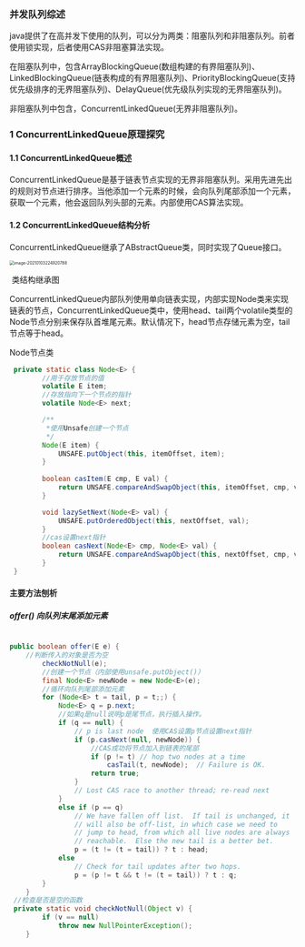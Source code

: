### 并发队列综述

java提供了在高并发下使用的队列，可以分为两类：阻塞队列和非阻塞队列。前者使用锁实现，后者使用CAS非阻塞算法实现。

在阻塞队列中，包含ArrayBlockingQueue(数组构建的有界阻塞队列)、LinkedBlockingQueue(链表构成的有界阻塞队列)、PriorityBlockingQueue(支持优先级排序的无界阻塞队列)、DelayQueue(优先级队列实现的无界阻塞队列)。

非阻塞队列中包含，ConcurrentLinkedQueue(无界非阻塞队列)。

### 1 ConcurrentLinkedQueue原理探究

#### 1.1 ConcurrentLinkedQueue概述

ConcurrentLinkedQueue是基于链表节点实现的无界非阻塞队列。采用先进先出的规则对节点进行排序。当他添加一个元素的时候，会向队列尾部添加一个元素，获取一个元素，他会返回队列头部的元素。内部使用CAS算法实现。

#### 1.2 ConcurrentLinkedQueue结构分析

ConcurrentLinkedQueue继承了ABstractQueue类，同时实现了Queue接口。

<img src="https://i.loli.net/2021/01/03/UzXZ7PGnQ4S1kvp.png" alt="image-20210103224920788" style="zoom:50%;" />

​                                类结构继承图

ConcurrentLinkedQueue内部队列使用单向链表实现，内部实现Node类来实现链表的节点，ConcurrentLinkedQueue类中，使用head、tail两个volatile类型的Node节点分别来保存队首堆尾元素。默认情况下，head节点存储元素为空，tail节点等于head。

Node节点类

```java
 private static class Node<E> {
     	//用于存放节点的值
        volatile E item;
     	//存放指向下一个节点的指针
        volatile Node<E> next;

        /**
         *使用Unsafe创建一个节点
         */
        Node(E item) {
            UNSAFE.putObject(this, itemOffset, item);
        }
		
        boolean casItem(E cmp, E val) {
            return UNSAFE.compareAndSwapObject(this, itemOffset, cmp, val);
        }

        void lazySetNext(Node<E> val) {
            UNSAFE.putOrderedObject(this, nextOffset, val);
        }
		//cas设置next指针
        boolean casNext(Node<E> cmp, Node<E> val) {
            return UNSAFE.compareAndSwapObject(this, nextOffset, cmp, val);
        }
 }
```



#### 主要方法刨析

##### offer() 向队列末尾添加元素

```java
  
public boolean offer(E e) {
    //判断传入的对象是否为空
        checkNotNull(e);
    	//创建一个节点（内部使用unsafe.putObject()）
        final Node<E> newNode = new Node<E>(e);
    	//循环向队列尾部添加元素
        for (Node<E> t = tail, p = t;;) {
            Node<E> q = p.next;
            //如果q是null说明p是尾节点，执行插入操作。
            if (q == null) {
                // p is last node  使用CAS设置p节点设置next指针
                if (p.casNext(null, newNode)) {
                    //CAS成功将节点加入到链表的尾部
                    if (p != t) // hop two nodes at a time
                        casTail(t, newNode);  // Failure is OK.
                    return true;
                }
                // Lost CAS race to another thread; re-read next
            }
            else if (p == q)
                // We have fallen off list.  If tail is unchanged, it
                // will also be off-list, in which case we need to
                // jump to head, from which all live nodes are always
                // reachable.  Else the new tail is a better bet.
                p = (t != (t = tail)) ? t : head;
            else
                // Check for tail updates after two hops.
                p = (p != t && t != (t = tail)) ? t : q;
        }
    }
 //检查是否是空的函数
 private static void checkNotNull(Object v) {
        if (v == null)
            throw new NullPointerException();
    }
```

